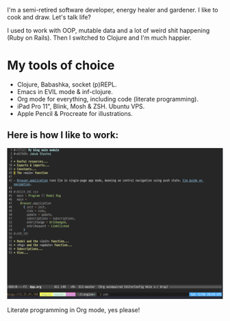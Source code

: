 <!--
  Unlike in other repos, README in Org mode format is not supported here.
-->

I'm a semi-retired software developer, energy healer and gardener. I like to cook and draw. Let's talk life?

I used to work with OOP, mutable data and a lot of weird shit happening (Ruby on Rails). Then I switched to Clojure and I'm much happier.

# My tools of choice

- Clojure, Babashka, socket (p)REPL.
- Emacs in EVIL mode & inf-clojure.
- Org mode for everything, including code (literate programming).
- iPad Pro 11", Blink, Mosh & ZSH. Ubuntu VPS.
- Apple Pencil & Procreate for illustrations.

## Here is how I like to work:

![](how-i-work.png)

Literate programming in Org mode, yes please!
